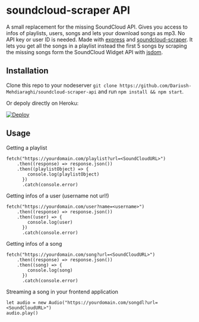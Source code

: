 
# soundcloud-scraper API 

A small replacement for the missing SoundCloud API. Gives you access to infos of playlists, users, songs and lets your download songs as mp3. No API key or user ID is needed. 
Made with [express](https://github.com/expressjs/express) and [soundcloud-scraper](https://github.com/DevSnowflake/soundcloud-scraper). 
It lets you get all the songs in a playlist instead the first 5 songs by scraping the missing songs form the SoundCloud Widget API with [jsdom](https://github.com/jsdom/jsdom).

## Installation
Clone this repo to your nodeserver 
`git clone https://github.com/Dariush-Mehdiaraghi/soundcloud-scraper-api`
and run `npm install && npm start`. 

Or depoly directly on Heroku: 

[![Deploy](https://www.herokucdn.com/deploy/button.svg)](https://heroku.com/deploy)

## Usage

Getting a playlist

```
fetch("https://yourdomain.com/playlist?url=<SoundCloudURL>")
    .then((response) => response.json())
    .then((playlistObject) => {
        console.log(playlistObject)
      })
      .catch(console.error)
```

Getting infos of a user (username not url!)
```
fetch("https://yourdomain.com/user?name=<username>")
    .then((response) => response.json())
    .then((user) => {
        console.log(user)
      })
      .catch(console.error)
```
Getting infos of a song
```
fetch("https://yourdomain.com/song?url=<SoundCloudURL>")
    .then((response) => response.json())
    .then((song) => {
        console.log(song)
      })
      .catch(console.error)
```
Streaming a song in your frontend application
```
let audio = new Audio("https://yourdomain.com/songdl?url=<SoundCloudURL>")
audio.play()
```
